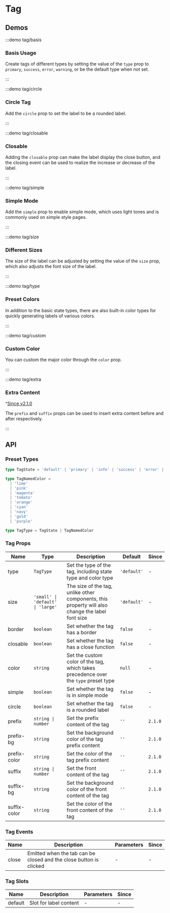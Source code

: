 # Tag

## Demos

:::demo tag/basis

### Basis Usage

Create tags of different types by setting the value of the `type` prop to `primary`, `success`, `error`, `warning`, or be the default type when not set.

:::

:::demo tag/circle

### Circle Tag

Add the `circle` prop to set the label to be a rounded label.

:::

:::demo tag/closable

### Closable

Adding the `closable` prop can make the label display the close button, and the closing event can be used to realize the increase or decrease of the label.

:::

:::demo tag/simple

### Simple Mode

Add the `simple` prop to enable simple mode, which uses light tones and is commonly used on simple style pages.

:::

:::demo tag/size

### Different Sizes

The size of the label can be adjusted by setting the value of the `size` prop, which also adjusts the font size of the label.

:::

:::demo tag/type

### Preset Colors

In addition to the basic state types, there are also built-in color types for quickly generating labels of various colors.

:::

:::demo tag/custom

### Custom Color

You can custom the major color through the `color` prop.

:::

:::demo tag/extra

### Extra Content

^[Since v2.1.0](!s)

The `prefix` and `suffix` props can be used to insert extra content before and after respectively.

:::

## API

### Preset Types

```ts
type TagState = 'default' | 'primary' | 'info' | 'success' | 'error' | 'warning'

type TagNamedColor =
  | 'lime'
  | 'pink'
  | 'magenta'
  | 'tomato'
  | 'orange'
  | 'cyan'
  | 'navy'
  | 'gold'
  | 'purple'

type TagType = TagState | TagNamedColor
```

### Tag Props

| Name         | Type                              | Description                                                                                      | Default     | Since   |
| ------------ | --------------------------------- | ------------------------------------------------------------------------------------------------ | ----------- | ------- |
| type         | `TagType`                         | Set the type of the tag, including state type and color type                                     | `'default'` | -       |
| size         | `'small' \| 'default' \| 'large'` | The size of the tag, unlike other components, this property will also change the label font size | `'default'` | -       |
| border       | `boolean`                         | Set whether the tag has a border                                                                 | `false`     | -       |
| closable     | `boolean`                         | Set whether the tag has a close function                                                         | `false`     | -       |
| color        | `string`                          | Set the custom color of the tag, which takes precedence over the `type` preset type              | `null`      | -       |
| simple       | `boolean`                         | Set whether the tag is in simple mode                                                            | `false`     | -       |
| circle       | `boolean`                         | Set whether the tag is a rounded label                                                           | `false`     | -       |
| prefix       | `string \| number`                | Set the prefix content of the tag                                                                | `''`        | `2.1.0` |
| prefix-bg    | `string`                          | Set the background color of the tag prefix content                                               | `''`        | `2.1.0` |
| prefix-color | `string`                          | Set the color of the tag prefix content                                                          | `''`        | `2.1.0` |
| suffix       | `string \| number`                | Set the front content of the tag                                                                 | `''`        | `2.1.0` |
| suffix-bg    | `string`                          | Set the background color of the front content of the tag                                         | `''`        | `2.1.0` |
| suffix-color | `string`                          | Set the color of the front content of the tag                                                    | `''`        | `2.1.0` |

### Tag Events

| Name  | Description                                                        | Parameters | Since |
| ----- | ------------------------------------------------------------------ | ---------- | ----- |
| close | Emitted when the tab can be closed and the close button is clicked | -          | -     |

### Tag Slots

| Name    | Description            | Parameters | Since |
| ------- | ---------------------- | ---------- | ----- |
| default | Slot for label content | -          | -     |
